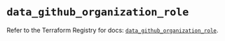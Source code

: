# `data_github_organization_role`

Refer to the Terraform Registry for docs: [`data_github_organization_role`](https://registry.terraform.io/providers/integrations/github/6.7.1/docs/data-sources/organization_role).
